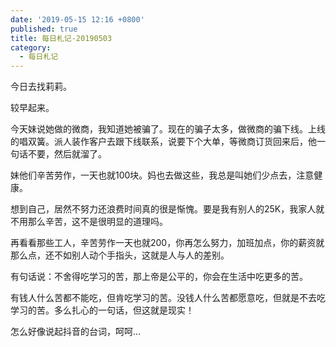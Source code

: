 ```yaml
---
date: '2019-05-15 12:16 +0800'
published: true
title: 每日札记-20190503
category:
  - 每日札记
---
```

今日去找莉莉。

较早起来。

今天妹说她做的微商，我知道她被骗了。现在的骗子太多，做微商的骗下线。上线的唱双簧。派人装作客户去跟下线联系，说要下个大单，等微商订货回来后，他一句话不要，然后就溜了。

妹他们辛苦劳作，一天也就100块。妈也去做这些，我总是叫她们少点去，注意健康。

想到自己，居然不努力还浪费时间真的很是惭愧。要是我有别人的25K，我家人就不用那么辛苦，这不是很明显的道理吗。

再看看那些工人，辛苦劳作一天也就200，你再怎么努力，加班加点，你的薪资就那么点，还不如别人动个手指头，这就是人与人的差别。

有句话说：不舍得吃学习的苦，那上帝是公平的，你会在生活中吃更多的苦。

有钱人什么苦都不能吃，但肯吃学习的苦。没钱人什么苦都愿意吃，但就是不去吃学习的苦。多么扎心的一句话，但这就是现实！

怎么好像说起抖音的台词，呵呵...